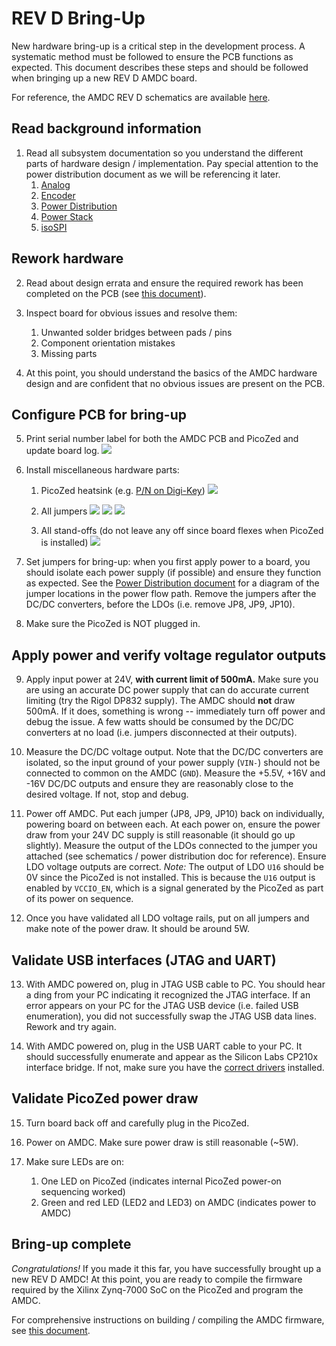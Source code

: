 # REV D Bring-Up

New hardware bring-up is a critical step in the development process. A systematic method must be followed to ensure the PCB functions as expected. This document describes these steps and should be followed when bringing up a new REV D AMDC board.

For reference, the AMDC REV D schematics are available [here](https://github.com/Severson-Group/AMDC-Hardware/raw/develop/REV20200129D/AMDC_v4_sch.pdf).

## Read background information

1. Read all subsystem documentation so you understand the different parts of hardware design / implementation. Pay special attention to the power distribution document as we will be referencing it later.
    1. [Analog](/hardware/subsystems/analog.md)
    2. [Encoder](/hardware/subsystems/encoder.md)
    3. [Power Distribution](/hardware/subsystems/power-distribution.md)
    4. [Power Stack](/hardware/subsystems/power-stack.md)
    5. [isoSPI](/hardware/subsystems/expansion-port.md)

## Rework hardware

2. Read about design errata and ensure the required rework has been completed on the PCB (see [this document](rev-d-errata.md)).

3. Inspect board for obvious issues and resolve them:
    1. Unwanted solder bridges between pads / pins
    2. Component orientation mistakes
    3. Missing parts

4. At this point, you should understand the basics of the AMDC hardware design and are confident that no obvious issues are present on the PCB.

## Configure PCB for bring-up

5. Print serial number label for both the AMDC PCB and PicoZed and update board log.
![](images/bring-up/amdc-rev-d-label-sn.jpg)

6. Install miscellaneous hardware parts:
    1. PicoZed heatsink (e.g. [P/N on Digi-Key](https://www.digikey.com/products/en?keywords=1528-1697-ND))
    ![](images/bring-up/amdc-rev-d-heatsink2.jpg)
    
    2. All jumpers
    ![](images/bring-up/amdc-rev-d-jumpers1.jpg)
    ![](images/bring-up/amdc-rev-d-jumpers2.jpg)
    ![](images/bring-up/amdc-rev-d-jumpers3.jpg)
    
    3. All stand-offs (do not leave any off since board flexes when PicoZed is installed)
    ![](images/bring-up/amdc-rev-d-standoffs.jpg)

7. Set jumpers for bring-up: when you first apply power to a board, you should isolate each power supply (if possible) and ensure they function as expected. See the [Power Distribution document](/hardware/subsystems/power-distribution.md) for a diagram of the jumper locations in the power flow path. Remove the jumpers after the DC/DC converters, before the LDOs (i.e. remove JP8, JP9, JP10).

8. Make sure the PicoZed is NOT plugged in.

## Apply power and verify voltage regulator outputs

9. Apply input power at 24V, **with current limit of 500mA.** Make sure you are using an accurate DC power supply that can do accurate current limiting (try the Rigol DP832 supply). The AMDC should **not** draw 500mA. If it does, something is wrong -- immediately turn off power and debug the issue. A few watts should be consumed by the DC/DC converters at no load (i.e. jumpers disconnected at their outputs).

10. Measure the DC/DC voltage output. Note that the DC/DC converters are isolated, so the input ground of your power supply (`VIN-`) should not be connected to common on the AMDC (`GND`). Measure the +5.5V, +16V and -16V DC/DC outputs and ensure they are reasonably close to the desired voltage. If not, stop and debug.

11. Power off AMDC. Put each jumper (JP8, JP9, JP10) back on individually, powering board on between each. At each power on, ensure the power draw from your 24V DC supply is still reasonable (it should go up slightly). Measure the output of the LDOs connected to the jumper you attached (see schematics / power distribution doc for reference). Ensure LDO voltage outputs are correct. _Note:_ The output of LDO `U16` should be 0V since the PicoZed is not installed. This is because the `U16` output is enabled by `VCCIO_EN`, which is a signal generated by the PicoZed as part of its power on sequence.

12. Once you have validated all LDO voltage rails, put on all jumpers and make note of the power draw. It should be around 5W.

## Validate USB interfaces (JTAG and UART)

13. With AMDC powered on, plug in JTAG USB cable to PC. You should hear a ding from your PC indicating it recognized the JTAG interface. If an error appears on your PC for the JTAG USB device (i.e. failed USB enumeration), you did not successfully swap the JTAG USB data lines. Rework and try again.

14. With AMDC powered on, plug in the USB UART cable to your PC. It should successfully enumerate and appear as the Silicon Labs CP210x interface bridge. If not, make sure you have the [correct drivers](https://www.silabs.com/products/development-tools/software/usb-to-uart-bridge-vcp-drivers) installed.

## Validate PicoZed power draw

15. Turn board back off and carefully plug in the PicoZed.

16. Power on AMDC. Make sure power draw is still reasonable (~5W).

17. Make sure LEDs are on:
    1. One LED on PicoZed (indicates internal PicoZed power-on sequencing worked)
    2. Green and red LED (LED2 and LED3) on AMDC (indicates power to AMDC)

## Bring-up complete

*Congratulations!* If you made it this far, you have successfully brought up a new REV D AMDC! At this point, you are ready to compile the firmware required by the Xilinx Zynq-7000 SoC on the PicoZed and program the AMDC.

For comprehensive instructions on building / compiling the AMDC firmware, see [this document](/firmware/xilinx-tools/building-and-running-firmware.md).
